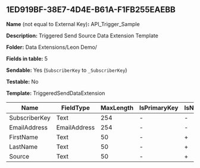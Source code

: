 ## 1ED919BF-38E7-4D4E-B61A-F1FB255EAEBB

**Name** (not equal to External Key)**:** API_Trigger_Sample

**Description:** Triggered Send Source Data Extension Template

**Folder:** Data Extensions/Leon Demo/

**Fields in table:** 5

**Sendable:** Yes (`SubscriberKey` to `_SubscriberKey`)

**Testable:** No

**Template:** TriggeredSendDataExtension

| Name | FieldType | MaxLength | IsPrimaryKey | IsNullable | DefaultValue |
| --- | --- | --- | --- | --- | --- |
| SubscriberKey | Text | 254 | - | - |  |
| EmailAddress | EmailAddress | 254 | - | - |  |
| FirstName | Text | 50 | - | + |  |
| LastName | Text | 50 | - | + |  |
| Source | Text | 50 | - | + |  |
